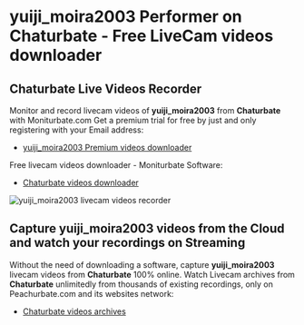 # yuiji_moira2003 Performer on Chaturbate - Free LiveCam videos downloader

## Chaturbate Live Videos Recorder

Monitor and record livecam videos of **yuiji_moira2003** from **Chaturbate** with Moniturbate.com
Get a premium trial for free by just and only registering with your Email address:
* [yuiji_moira2003 Premium videos downloader](https://moniturbate.com/request-demo-licence-key.html)

Free livecam videos downloader - Moniturbate Software:
* [Chaturbate videos downloader](https://moniturbate.com/moniturbate-download-software.html)

![yuiji_moira2003 livecam videos recorder](https://peachurnet.com/templates/moniturbate-software.png)


## Capture yuiji_moira2003 videos from the Cloud and watch your recordings on Streaming

Without the need of downloading a software, capture **yuiji_moira2003** livecam videos from **Chaturbate** 100% online.
Watch Livecam archives from **Chaturbate** unlimitedly from thousands of existing recordings, only on Peachurbate.com and its websites network:
* [Chaturbate videos archives](https://peachurnet.com/)